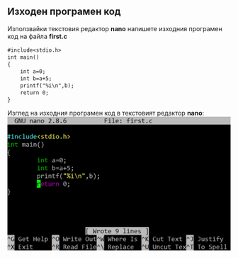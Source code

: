 ## Изходен програмен код

Използвайки текстовия редактор **nano** напишете изходния програмен код на файла **first.c**

```
#include<stdio.h>
int main()
{
	int a=0;
	int b=a+5;
	printf("%i\n",b);
	return 0;
}
```

Изглед на изходния програмен код в текстовият редактор **nano**:
![03.png](03.png) 
